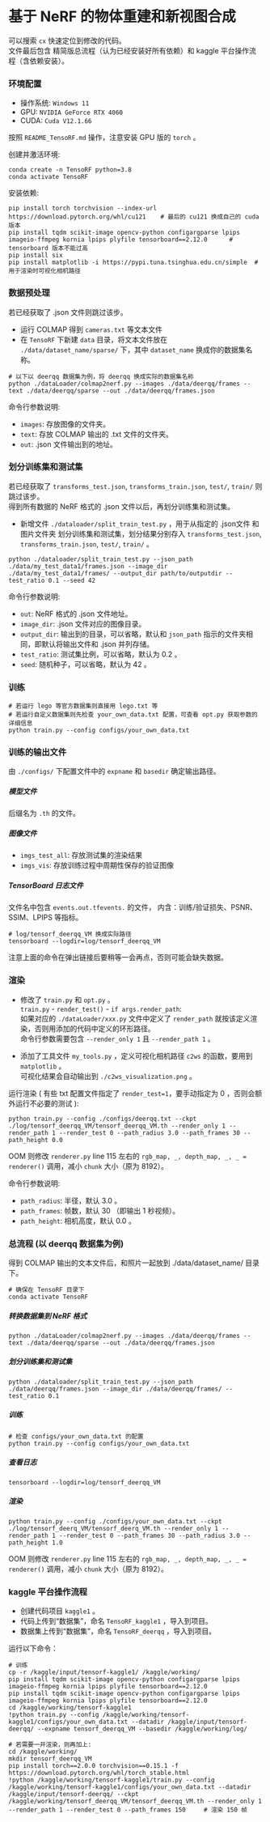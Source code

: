 

# 基于 NeRF 的物体重建和新视图合成
可以搜索 `cx` 快速定位到修改的代码。<br>
文件最后包含 精简版总流程（认为已经安装好所有依赖）和 kaggle 平台操作流程（含依赖安装）。


### 环境配置
- 操作系统: `Windows 11` 
- GPU: `NVIDIA GeForce RTX 4060` 
- CUDA: `Cuda V12.1.66` 

按照 `README_TensoRF.md` 操作，注意安装 GPU 版的 `torch` 。

创建并激活环境:
```shell
conda create -n TensoRF python=3.8
conda activate TensoRF
```

安装依赖: 
```shell
pip install torch torchvision --index-url https://download.pytorch.org/whl/cu121    # 最后的 cu121 换成自己的 cuda 版本
pip install tqdm scikit-image opencv-python configargparse lpips imageio-ffmpeg kornia lpips plyfile tensorboard==2.12.0      # tensorboard 版本不能过高
pip install six
pip install matplotlib -i https://pypi.tuna.tsinghua.edu.cn/simple  # 用于渲染时可视化相机路径
```



### 数据预处理
若已经获取了 .json 文件则跳过该步。
- 运行 COLMAP 得到 `cameras.txt` 等文本文件
- 在 `TensoRF` 下新建 `data` 目录，将文本文件放在 `./data/dataset_name/sparse/` 下，其中 `dataset_name` 换成你的数据集名称。

```shell
# 以下以 deerqq 数据集为例，将 deerqq 换成实际的数据集名称
python ./dataLoader/colmap2nerf.py --images ./data/deerqq/frames --text ./data/deerqq/sparse --out ./data/deerqq/frames.json
```

命令行参数说明: 
- `images`: 存放图像的文件夹。
- `text`: 存放 COLMAP 输出的 .txt 文件的文件夹。
- `out`: .json 文件输出到的地址。



### 划分训练集和测试集
若已经获取了 `transforms_test.json`, `transforms_train.json`, `test/`, `train/` 则跳过该步。<br>
得到所有数据的 NeRF 格式的 .json 文件以后，再划分训练集和测试集。 

- 新增文件 `./dataloader/split_train_test.py` ，用于从指定的 .json文件 和 图片文件夹 划分训练集和测试集，划分结果分别存入 `transforms_test.json`, `transforms_train.json`, `test/`, `train/` 。

```shell
python ./dataloader/split_train_test.py --json_path ./data/my_test_data1/frames.json --image_dir ./data/my_test_data1/frames/ --output_dir path/to/outputdir --test_ratio 0.1 --seed 42
```

命令行参数说明: 
- `out`: NeRF 格式的 .json 文件地址。 
- `image_dir`: .json 文件对应的图像目录。 
- `output_dir`: 输出到的目录，可以省略，默认和 `json_path` 指示的文件夹相同，即默认将输出文件和 .json 并列存储。 
- `test_ratio`: 测试集比例，可以省略，默认为 0.2 。 
- `seed`: 随机种子，可以省略，默认为 42 。 



### 训练
```shell
# 若运行 lego 等官方数据集则直接用 lego.txt 等
# 若运行自定义数据集则先检查 your_own_data.txt 配置，可查看 opt.py 获取参数的详细信息
python train.py --config configs/your_own_data.txt
```



### 训练的输出文件
由 `./configs/` 下配置文件中的 `expname` 和 `basedir` 确定输出路径。

##### 模型文件
后缀名为 `.th` 的文件。

##### 图像文件
- `imgs_test_all`: 存放​​测试集​​的渲染结果
- `imgs_vis`: 存放​​训练过程中周期性保存的验证图像​​ 

##### TensorBoard 日志文件​​
文件名中包含 `events.out.tfevents.` 的文件，
内含：训练/验证损失、PSNR、SSIM、LPIPS 等指标。
```shell
# log/tensorf_deerqq_VM 换成实际路径
tensorboard --logdir=log/tensorf_deerqq_VM
```
注意上面的命令在弹出链接后要稍等一会再点，否则可能会缺失数据。



### 渲染 
- 修改了 `train.py` 和 `opt.py` 。 <br>
`train.py` - `render_test()` - `if args.render_path`: <br>
如果对应的 `./dataLoader/xxx.py` 文件中定义了 `render_path` 就按该定义渲染，否则用添加的代码中定义的环形路径。 <br>
命令行参数需要包含 `--render_only 1` 且 `--render_path 1` 。

- 添加了工具文件 `my_tools.py` ，定义可视化相机路径 `c2ws` 的函数，要用到 `matplotlib` 。<br>
可视化结果会自动输出到 `./c2ws_visualization.png` 。

运行渲染 ( 有些 txt 配置文件指定了 `render_test=1`，要手动指定为 0 ，否则会额外运行不必要的测试 ):
```shell
python train.py --config ./configs/deerqq.txt --ckpt ./log/tensorf_deerqq_VM/tensorf_deerqq_VM.th --render_only 1 --render_path 1 --render_test 0 --path_radius 3.0 --path_frames 30 --path_height 0.0
```
OOM 则修改 `renderer.py` line 115 左右的 `rgb_map, _, depth_map, _, _ = renderer()` 调用，减小 `chunk` 大小（原为 8192）。

命令行参数说明: 
- `path_radius`: 半径，默认 3.0 。 
- `path_frames`: 帧数，默认 30 （即输出 1 秒视频）。 
- `path_height`: 相机高度，默认 0.0 。 



### 总流程 (以 deerqq 数据集为例)
得到 COLMAP 输出的文本文件后，和照片一起放到 ./data/dataset_name/ 目录下。
```shell
# 确保在 TensoRF 目录下
conda activate TensoRF
```

##### 转换数据集到 NeRF 格式
```shell
python ./dataLoader/colmap2nerf.py --images ./data/deerqq/frames --text ./data/deerqq/sparse --out ./data/deerqq/frames.json
```

##### 划分训练集和测试集
```shell
python ./dataloader/split_train_test.py --json_path ./data/deerqq/frames.json --image_dir ./data/deerqq/frames/ --test_ratio 0.1
```

##### 训练
```shell
# 检查 configs/your_own_data.txt 的配置
python train.py --config configs/your_own_data.txt
```

##### 查看日志
```shell
tensorboard --logdir=log/tensorf_deerqq_VM
```

##### 渲染
```shell
python train.py --config ./configs/your_own_data.txt --ckpt ./log/tensorf_deerq_VM/tensorf_deerq_VM.th --render_only 1 --render_path 1 --render_test 0 --path_frames 30 --path_radius 3.0 --path_height 1.0
```
OOM 则修改 `renderer.py` line 115 左右的 `rgb_map, _, depth_map, _, _ = renderer()` 调用，减小 `chunk` 大小（原为 8192）。



### kaggle 平台操作流程
- 创建代码项目 `kaggle1` 。
- 代码上传到“数据集”，命名 `TensoRF_kaggle1` ，导入到项目。
- 数据集上传到“数据集”，命名 `TensoRF_deerqq` ，导入到项目。

运行以下命令：
```shell
# 训练
cp -r /kaggle/input/tensorf-kaggle1/ /kaggle/working/
pip install tqdm scikit-image opencv-python configargparse lpips imageio-ffmpeg kornia lpips plyfile tensorboard==2.12.0
pip install tqdm scikit-image opencv-python configargparse lpips imageio-ffmpeg kornia lpips plyfile tensorboard==2.12.0
cd /kaggle/working/tensorf-kaggle1
!python train.py --config /kaggle/working/tensorf-kaggle1/configs/your_own_data.txt --datadir /kaggle/input/tensorf-deerqq/ --expname tensorf_deerqq_VM --basedir /kaggle/working/log/

# 若需要一并渲染，则再加上: 
cd /kaggle/working/
mkdir tensorf_deerqq_VM
pip install torch==2.0.0 torchvision==0.15.1 -f https://download.pytorch.org/whl/torch_stable.html
!python /kaggle/working/tensorf-kaggle1/train.py --config /kaggle/working/tensorf-kaggle1/configs/your_own_data.txt --datadir /kaggle/input/tensorf-deerqq/ --ckpt /kaggle/working/tensorf_deerqq_VM/tensorf_deerqq_VM.th --render_only 1 --render_path 1 --render_test 0 --path_frames 150     # 渲染 150 帧
```

